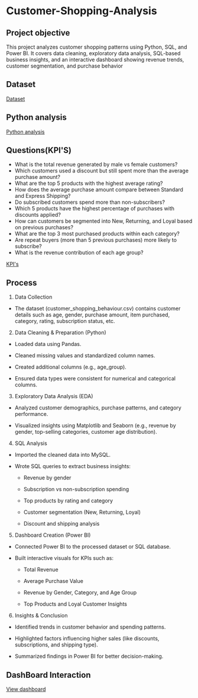 # Customer-Shopping-Analysis
## Project objective
This project analyzes customer shopping patterns using Python, SQL, and Power BI. It covers data cleaning, exploratory data analysis, SQL-based business insights, and an interactive dashboard showing revenue trends, customer segmentation, and purchase behavior

## Dataset
<a href = "https://github.com/sathwik-cherukuri/Customer-Shopping-Analysis/blob/main/customer_shopping_behavior.csv">Dataset</a>

## Python analysis
<a href = "https://github.com/sathwik-cherukuri/Customer-Shopping-Analysis/blob/main/Customer_Shopping_Analysis.ipynb">Python analysis</a>

## Questions(KPI'S)
- What is the total revenue generated by male vs female customers?
- Which customers used a discount but still spent more than the average purchase amount?
- What are the top 5 products with the highest average rating?
- How does the average purchase amount compare between Standard and Express Shipping?
- Do subscribed customers spend more than non-subscribers?
- Which 5 products have the highest percentage of purchases with discounts applied?
- How can customers be segmented into New, Returning, and Loyal based on previous purchases?
- What are the top 3 most purchased products within each category?
- Are repeat buyers (more than 5 previous purchases) more likely to subscribe?
- What is the revenue contribution of each age group?
  
 <a href = "https://github.com/sathwik-cherukuri/Customer-Shopping-Analysis/blob/main/customer%20analysis%20using%20sql.sql"> KPI's </a> 

 ## Process 
1. Data Collection

- The dataset (customer_shopping_behaviour.csv) contains customer details such as age, gender, purchase amount, item purchased, category, rating, subscription status, etc.

2. Data Cleaning & Preparation (Python)

- Loaded data using Pandas.

- Cleaned missing values and standardized column names.

- Created additional columns (e.g., age_group).

- Ensured data types were consistent for numerical and categorical columns.

3. Exploratory Data Analysis (EDA)

- Analyzed customer demographics, purchase patterns, and category performance.

- Visualized insights using Matplotlib and Seaborn (e.g., revenue by gender, top-selling categories, customer age distribution).

4. SQL Analysis

- Imported the cleaned data into MySQL.

- Wrote SQL queries to extract business insights:

  - Revenue by gender

  - Subscription vs non-subscription spending

  - Top products by rating and category

  - Customer segmentation (New, Returning, Loyal)

  - Discount and shipping analysis

5. Dashboard Creation (Power BI)

- Connected Power BI to the processed dataset or SQL database.

- Built interactive visuals for KPIs such as:

  - Total Revenue

  - Average Purchase Value

  - Revenue by Gender, Category, and Age Group

  - Top Products and Loyal Customer Insights

6. Insights & Conclusion

- Identified trends in customer behavior and spending patterns.

- Highlighted factors influencing higher sales (like discounts, subscriptions, and shipping type).

- Summarized findings in Power BI for better decision-making.

## DashBoard Interaction
<a href = "https://github.com/sathwik-cherukuri/Customer-Shopping-Analysis/blob/main/customer%20dashboard.pbix">View dashboard</a>
